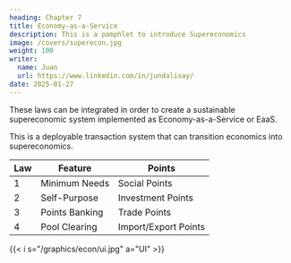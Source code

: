 ```yaml
---
heading: Chapter 7
title: Economy-as-a-Service
description: This is a pamphlet to introduce Supereconomics
image: /covers/superecon.jpg
weight: 100
writer:
  name: Juan
  url: https://www.linkedin.com/in/jundalisay/
date: 2025-01-27
---
```



These laws can be integrated in order to create a sustainable supereconomic system implemented as Economy-as-a-Service or EaaS. 

This is a deployable transaction system that can transition economics into supereconomics.

Law | Feature | Points
--- | --- | ---
1 | Minimum Needs | Social Points
2 | Self-Purpose | Investment Points
3 | Points Banking | Trade Points
4 | Pool Clearing | Import/Export Points


{{< i s="/graphics/econ/ui.jpg" a="UI" >}}

